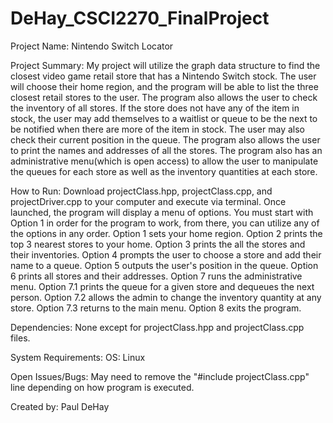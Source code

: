 # DeHay_CSCI2270_FinalProject

Project Name:
	Nintendo Switch Locator

Project Summary:
	My project will utilize the graph data structure to find the closest 
video game retail store that has a Nintendo Switch stock. 
The user will choose their home region, and the program will be able to list the three closest
retail stores to the user. The program also allows the user to check the inventory of all stores.
If the store does not have any of the item in stock, the user may add themselves to a waitlist or queue
to be the next to be notified when there are more of the item in stock. The user may also check their 
current position in the queue. The program also allows the user to print the names and addresses of all
the stores. The program also has an administrative menu(which is open access) to allow the user to 
manipulate the queues for each store as well as the inventory quantities at each store.

How to Run:
	Download projectClass.hpp, projectClass.cpp, and projectDriver.cpp to your computer and execute via
terminal. Once launched, the program will display a menu of options.
You must start with Option 1 in order for the program to work, from there, you can utilize any of the options
in any order. Option 1 sets your home region. Option 2 prints the top 3 nearest stores to your home. Option 3
prints the all the stores and their inventories. Option 4 prompts the user to choose a store and add their name 
to a queue. Option 5 outputs the user's position in the queue. Option 6 prints all stores and their addresses.
Option 7 runs the administrative menu. Option 7.1 prints the queue for a given store and dequeues the next person.
Option 7.2 allows the admin to change the inventory quantity at any store. Option 7.3 returns to the main menu. 
Option 8 exits the program.

Dependencies:
	None except for projectClass.hpp and projectClass.cpp files.

System Requirements:
	OS: Linux

Open Issues/Bugs:
	May need to remove the "#include projectClass.cpp" line depending on how program is executed.

Created by: Paul DeHay